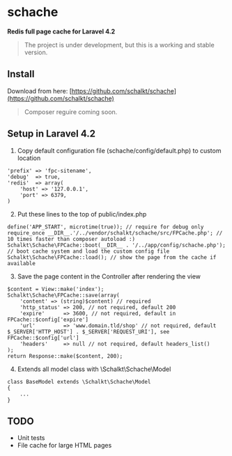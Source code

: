 # schache

**Redis full page cache for Laravel 4.2**

> The project is under development, but this is a working and stable version.


Install
---

Download from here:  [https://github.com/schalkt/schache](https://github.com/schalkt/schache)
> Composer reguire coming soon.

Setup in Laravel 4.2
---
1. Copy default configuration file (schache/config/default.php) to custom location
```
'prefix' => 'fpc-sitename',
'debug'  => true,
'redis'  => array(
    'host' => '127.0.0.1',
    'port' => 6379,
)
```
2. Put these lines to the top of public/index.php 
```
define('APP_START', microtime(true)); // require for debug only
require_once __DIR__.'/../vendor/schalkt/schache/src/FPCache.php'; // 10 times faster than composer autoload :)
Schalkt\Schache\FPCache::boot(__DIR__ . '/../app/config/schache.php'); // boot cache system and load the custom config file
Schalkt\Schache\FPCache::load(); // show the page from the cache if available
```
3. Save the page content in the Controller after rendering the view
```
$content = View::make('index');
Schalkt\Schache\FPCache::save(array(
    'content' => (string)$content) // required
    'http_status' => 200, // not required, default 200
	'expire'      => 3600, // not required, default in FPCache::$config['expire']
	'url'         => 'www.domain.tld/shop' // not required, default $_SERVER['HTTP_HOST'] . $_SERVER['REQUEST_URI'], see FPCache::$config['url']
	'headers'     => null // not required, default headers_list()    
);
return Response::make($content, 200);
```
4. Extends all model class with \Schalkt\Schache\Model
```
class BaseModel extends \Schalkt\Schache\Model
{
    ...
}
```

TODO
---
- Unit tests
- File cache for large HTML pages